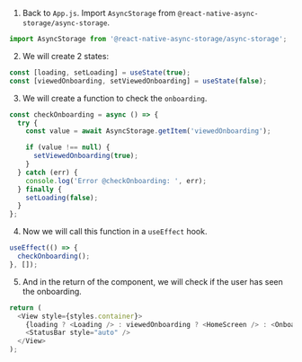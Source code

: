 1. Back to `App.js`. Import `AsyncStorage` from `@react-native-async-storage/async-storage`.

```js
import AsyncStorage from '@react-native-async-storage/async-storage';
```

2. We will create 2 states:

```js
const [loading, setLoading] = useState(true);
const [viewedOnboarding, setViewedOnboarding] = useState(false);
```

3. We will create a function to check the `onboarding`.

```js
const checkOnboarding = async () => {
  try {
    const value = await AsyncStorage.getItem('viewedOnboarding');

    if (value !== null) {
      setViewedOnboarding(true);
    }
  } catch (err) {
    console.log('Error @checkOnboarding: ', err);
  } finally {
    setLoading(false);
  }
};
```

4. Now we will call this function in a `useEffect` hook.

```js
useEffect(() => {
  checkOnboarding();
}, []);
```

5. And in the return of the component, we will check if the user has seen the onboarding.

```js
return (
  <View style={styles.container}>
    {loading ? <Loading /> : viewedOnboarding ? <HomeScreen /> : <Onboarding />}
    <StatusBar style="auto" />
  </View>
);
```
